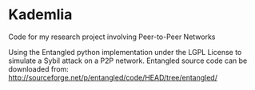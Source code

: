 Kademlia
========

Code for my research project involving Peer-to-Peer Networks

Using the Entangled python implementation under the LGPL License
to simulate a Sybil attack on a P2P network. Entangled source
code can be downloaded from: http://sourceforge.net/p/entangled/code/HEAD/tree/entangled/
